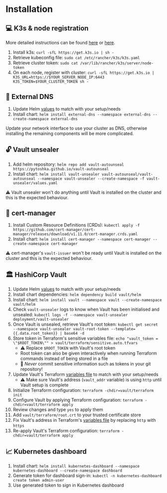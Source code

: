 # Installation

## :computer: K3s & node registration

More detailed instructions can be found
[here](https://anthonynsimon.com/blog/kubernetes-cluster-raspberry-pi/#installing-k3s-on-the-raspberry-pi)
or [here](https://blog.differentpla.net/blog/2020/02/06/k3s-raspi-install-k3s).

1. Install k3s: `curl -sfL https://get.k3s.io | sh -`
2. Retrieve kubeconfig file: `sudo cat /etc/rancher/k3s/k3s.yaml`
3. Retrieve cluster token: `sudo cat /var/lib/rancher/k3s/server/node-token`
4. On each node, register with cluster: `curl -sfL https://get.k3s.io |
   K3S_URL=https://$YOUR_SERVER_NODE_IP:6443 K3S_TOKEN=$YOUR_CLUSTER_TOKEN sh -`

## :book: External DNS

1. Update Helm [values](./vault/helm/values.yaml) to match with your setup/needs
2. Install chart: `helm install external-dns --namespace external-dns
   --create-namespace external-dns`

Update your network interface to use your cluster as DNS, otherwise installing
the remaining components will be more complicated.

## :unlock: Vault unsealer

1. Add helm repository: `helm repo add vault-autounseal
   https://pytoshka.github.io/vault-autounseal`
2. Install chart: `helm install vault-unsealer vault-autounseal/vault-autounseal
   --namespace vault-unsealer --create-namespace -f vault-unsealer/values.yaml`

:warning: Vault unsealer won't do anything until Vault is installed on the cluster and
this is the expected behaviour.

## :scroll: cert-manager

1. Install Custom Resource Definitions (CRDs): `kubectl apply -f
   https://github.com/cert-manager/cert-manager/releases/download/v1.11.0/cert-manager.crds.yaml`
2. Install chart: `helm install cert-manager --namespace cert-manager
   --create-namespace cert-manager`

:warning: cert-manager's `vault-issuer` won't be ready until Vault is installed on the
cluster and this is the expected behaviour.

## :classical_building: HashiCorp Vault

1. Update Helm [values](./vault/helm/values.yaml) to match with your setup/needs
2. Install chart dependencies: `helm dependency build vault/helm`
3. Install chart: `helm install vault --namespace vault --create-namespace
   vault/helm`
4. Check `vault-unsealer` logs to know when Vault has been initialised and
   unsealed: `kubectl logs -f --namespace vault-unsealer
   deployment/vault-unsealer`
5. Once Vault is unsealed, retrieve Vault's root token: `kubectl get secret
   --namespace vault-unsealer vault-root-token --template={{.data.root_token}} |
   base64 -d`
6. Store token in Terraform's sensitive variables file: `echo "vault_token =
   \"$ROOT_TOKEN\"" > vault/terraform/sensitive.auto.tfvars`
   - :warning: Replace `$ROOT_TOKEN` with Vault's root token
   - Root token can also be given interactively when running Terraform
     commands instead of being stored in a file
   - :stop_sign: *Never* commit sensitive information such as tokens in your git
     repository!
7. Update Vault's Terraform [variables file](./vault/terraform/vault.auto.tfvars) to match
   with your setup/needs
   - :warning: Make sure Vault's address (`vault_addr` variable) is using `http` until
     Vault setup is complete
8. Initialize Terraform configuration: `terraform -chdir=vault/terraform init`
9. Configure Vault by applying Terraform configuration: `terraform
   -chdir=vault/terraform apply`
10. Review changes and type `yes` to apply them
11. Add `vault/terraform/root.crt` to your trusted certificate store
12. Fix Vault's address in Terraform's [variables
    file](./vault/terraform/vault.auto.tfvars) by replacing `http` with `https`
13. Re-apply Vault's Terraform configuration: `terraform -chdir=vault/terraform
   apply`

## :chart_with_upwards_trend: Kubernetes dashboard

1. Install chart: `helm install kubernetes-dashboard --namespace
kubernetes-dashboard --create-namespace dashboard`
2. Generate token for dashboard sign-in: `kubectl -n kubernetes-dashboard create
   token admin-user`
3. Use generated token to sign in Kubernetes dashboard
